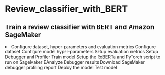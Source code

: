 # Review_classifier_with_BERT
## Train a review classifier with BERT and Amazon SageMaker

<li>Configure dataset, hyper-parameters and evaluation metrics
Configure dataset
Configure model hyper-parameters
Setup evaluation metrics
Setup Debugger and Profiler
Train model
Setup the RoBERTa and PyTorch script to run on SageMaker
EAnalyze Debugger results
Download SageMaker debugger profiling report
Deploy the model
Test model</li>
